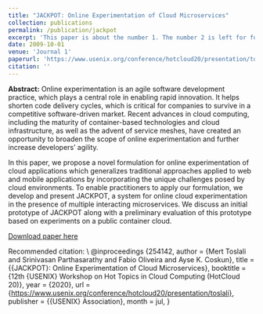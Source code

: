 ```yaml
---
title: "JACKPOT: Online Experimentation of Cloud Microservices"
collection: publications
permalink: /publication/jackpot
excerpt: 'This paper is about the number 1. The number 2 is left for future work.'
date: 2009-10-01
venue: 'Journal 1'
paperurl: 'https://www.usenix.org/conference/hotcloud20/presentation/toslali'
citation: ''
---
```

**Abstract:**
Online experimentation is an agile software development practice, which plays a central role in enabling rapid innovation. It helps shorten code delivery cycles, which is critical for companies to survive in a competitive software-driven market. Recent advances in cloud computing, including the maturity of container-based technologies and cloud infrastructure, as well as the advent of service meshes, have created an opportunity to broaden the scope of online experimentation and further increase developers’ agility.

In this paper, we propose a novel formulation for online experimentation of cloud applications which generalizes traditional approaches applied to web and mobile applications by incorporating the unique challenges posed by cloud environments. To enable practitioners to apply our formulation, we develop and present JACKPOT, a system for online cloud experimentation in the presence of multiple interacting microservices. We discuss an initial prototype of JACKPOT along with a preliminary evaluation of this prototype based on experiments on a public container cloud.

[Download paper here](https://www.usenix.org/system/files/hotcloud20_paper_toslali.pdf)

Recommended citation: \\
@inproceedings {254142,
author = {Mert Toslali and Srinivasan Parthasarathy and Fabio Oliveira and Ayse K. Coskun},
title = {{JACKPOT}: Online Experimentation of Cloud Microservices},
booktitle = {12th {USENIX} Workshop on Hot Topics in Cloud Computing (HotCloud 20)},
year = {2020},
url = {https://www.usenix.org/conference/hotcloud20/presentation/toslali},
publisher = {{USENIX} Association},
month = jul,
}
